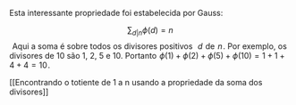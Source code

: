 
Esta interessante propriedade foi estabelecida por Gauss:
 
$$ \sum_{d|n} \phi{(d)} = n$$ 
Aqui a soma é sobre todos os divisores positivos  
$d$  de  $n$ .
Por exemplo, os divisores de 10 são 1, 2, 5 e 10. Portanto  $\phi{(1)} + \phi{(2)} + \phi{(5)} + \phi{(10)} = 1 + 1 + 4 + 4 = 10$ .

[[Encontrando o totiente de 1 a n usando a propriedade da soma dos divisores]]